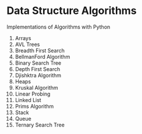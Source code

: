 # Data Structure Algorithms
Implementations of Algorithms with Python

1) Arrays
2) AVL Trees
3) Breadth First Search
4) BellmanFord Algorithm
5) Binary Search Tree
6) Depth First Search
7) Djishktra Algorithm
8) Heaps
9) Kruskal Algorithm
10) Linear Probing
11) Linked List
12) Prims Algorithm
13) Stack
14) Queue
15) Ternary Search Tree
